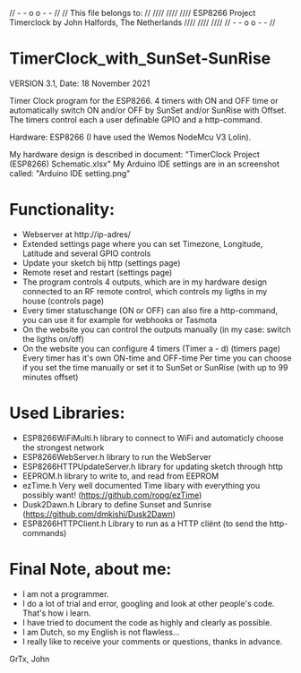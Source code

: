 //                                             - - o o - -                                       //
//                                         This file belongs to:                                 //
//// //// ////     ESP8266 Project Timerclock by John Halfords, The Netherlands      //// //// ////
//                                             - - o o - -                                       //

# TimerClock_with_SunSet-SunRise
VERSION 3.1, Date: 18 November 2021

Timer Clock program for the ESP8266.
4 timers with ON and OFF time or automatically switch ON and/or OFF by SunSet and/or SunRise with Offset.
The timers control each a user definable GPIO and a http-command.

Hardware: ESP8266 (I have used the Wemos NodeMcu V3 Lolin).

My hardware design is described in document: "TimerClock Project (ESP8266) Schematic.xlsx"
My Arduino IDE settings are in an screenshot called: "Arduino IDE setting.png"


 Functionality:
 ==============
 - Webserver at http://ip-adres/
 - Extended settings page where you can set Timezone, Longitude, Latitude and several GPIO controls
 - Update your sketch bij http (settings page)
 - Remote reset and restart (settings page)
 - The program controls 4 outputs, which are in my hardware design connected to an RF remote control,
   which controls my ligths in my house (controls page)
 - Every timer statuschange (ON or OFF) can also fire a http-command, you can use it for example for webhooks or Tasmota
 - On the website you can control the outputs manually (in my case: switch the ligths on/off)
 - On the website you can configure 4 timers (Timer a - d) (timers page)
   Every timer has it's own ON-time and OFF-time
   Per time you can choose if you set the time manually or set it to SunSet or SunRise (with up to 99 minutes offset)
   
 Used Libraries:
 ===============
 - ESP8266WiFiMulti.h          library to connect to WiFi and automaticly choose the strongest network
 - ESP8266WebServer.h          library to run the WebServer
 - ESP8266HTTPUpdateServer.h   library for updating sketch through http
 - EEPROM.h                    library to write to, and read from EEPROM
 - ezTime.h                    Very well documented Time libary with everything you possibly want! (https://github.com/ropg/ezTime)
 - Dusk2Dawn.h                 Library to define Sunset and Sunrise (https://github.com/dmkishi/Dusk2Dawn)
 - ESP8266HTTPClient.h         Library to run as a HTTP cliënt (to send the http-commands)

 
 Final Note, about me:
 =====================
 - I am not a programmer.
 - I do a lot of trial and error, googling and look at other people's code. That's how i learn.
 - I have tried to document the code as highly and clearly as possible.
 - I am Dutch, so my English is not flawless...
 - I really like to receive your comments or questions, thanks in advance.
 
 GrTx, John